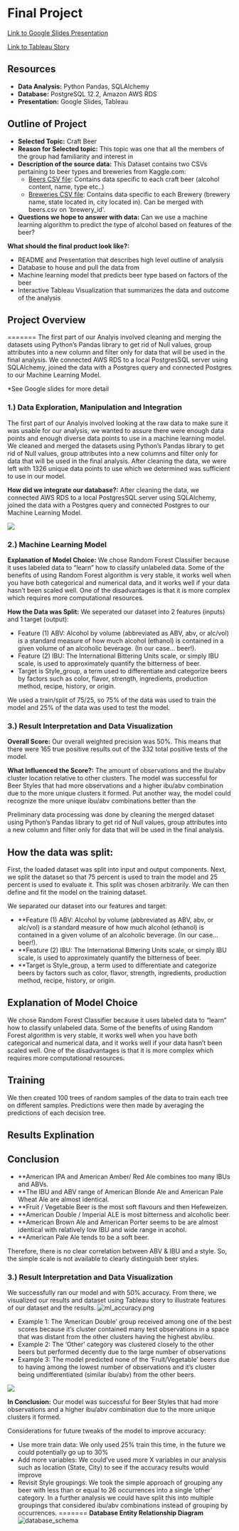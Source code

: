 # Final Project

[Link to Google Slides Presentation](https://docs.google.com/presentation/d/1plzO1RmnGwcuphdBBIg4B_E85VguzFJXwS64HdTugO4/edit#slide=id.gca229a901d_0_57)

[Link to Tableau Story](https://public.tableau.com/profile/nik6051#!/vizhome/Beer_Analytics/Beer_Analytics?publish=yes)


## Resources
* **Data Analysis:** Python Pandas, SQLAlchemy
* **Database:** PostgreSQL 12.2, Amazon AWS RDS
* **Presentation:** Google Slides, Tableau


## Outline of Project
* **Selected Topic:** Craft Beer
* **Reason for Selected topic:** This topic was one that all the members of the group had familiarity and interest in
* **Description of the source data:** This Dataset contains two CSVs pertaining to beer types and breweries from Kaggle.com:
  * [Beers CSV file](https://www.kaggle.com/nickhould/craft-cans?select=beers.csv): Contains data specific to each craft beer (alcohol content, name, type etc..)
  * [Breweries CSV file](https://www.kaggle.com/nickhould/craft-cans?select=breweries.csv): Contains data specific to each Brewery (brewery name, state located in, city located in). Can be merged with beers.csv on 'brewery_id'.
* **Questions we hope to answer with data:** Can we use a machine learning algorithm to predict the type of alcohol based on features of the beer?

**What should the final product look like?:**

* README and Presentation that describes high level outline of analysis
* Database to house and pull the data from
* Machine learning model that predicts beer type based on factors of the beer
* Interactive Tableau Visualization that summarizes the data and outcome of the analysis



## Project Overview
=======
The first part of our Analyis involved cleaning and merging the datasets using Python’s Pandas library to get rid of Null values, group attributes into a new column and filter only for data that will be used in the final analysis. We connected AWS RDS to a local PostgresSQL server using SQLAlchemy, joined the data with a Postgres query and connected Postgres to our Machine Learning Model. 


*See Google slides for more detail


### 1.) Data Exploration, Manipulation and Integration

The first part of our Analyis involved looking at the raw data to make sure it was usable for our analysis, we wanted to assure there were enough data points and enough diverse data points to use in a machine learning model. We cleaned and merged the datasets using Python’s Pandas library to get rid of Null values, group attributes into a new columns and filter only for data that will be used in the final analysis. After cleaning the data, we were left with 1326 unique data points to use which we determined was sufficient to use in our model. 

**How did we integrate our database?:** After cleaning the data, we connected AWS RDS to a local PostgresSQL server using SQLAlchemy, joined the data with a Postgres query and connected Postgres to our Machine Learning Model. 

![](https://github.com/niklasax/Final_Project/blob/main/Project_Pics/data_flow_chart.png)

### 2.) Machine Learning Model

**Explanation of Model Choice:** We chose Random Forest Classifier because it uses labeled data to “learn” how to classify unlabeled data. Some of the benefits of using Random Forest algorithm is very stable, it works well when you have both categorical and numerical data, and it works well if your data hasn’t been scaled well. One of the disadvantages is that it is more complex which requires more computational resources.

**How the Data was Split:** We seperated our dataset into 2 features (inputs) and 1 target (output):
* Feature (1) ABV: Alcohol by volume (abbreviated as ABV, abv, or alc/vol) is a standard measure of how much alcohol (ethanol) is contained in a given volume of an alcoholic beverage. (In our case... beer!).
* Feature (2) IBU: The International Bittering Units scale, or simply IBU scale, is used to approximately quantify the bitterness of beer.
* Target is Style_group, a term used to differentiate and categorize beers by factors such as color, flavor, strength, ingredients, production method, recipe, history, or origin.

We used a train/split of 75/25, so 75% of the data was used to train the model and 25% of the data was used to test the model.


### 3.) Result Interpretation and Data Visualization

**Overall Score:** Our overall weighted precision was 50%. This means that there were 165 true positive results out of the 332 total positive tests of the model. 

**What Influenced the Score?:** The amount of observations and the ibu/abv cluster location relative to other clusters. The model was successful for Beer Styles that had more observations and a higher ibu/abv combination due to the more unique clusters it formed. Put another way, the model could recognize the more unique ibu/abv combinations better than the 

Preliminary data processing was done by cleaning the merged dataset using Python’s Pandas library to get rid of Null values, group attributes into a new column and filter only for data that will be used in the final analysis.

## How the data was split:
First, the loaded dataset was split into input and output components. Next, we split the dataset so that 75 percent is used to train the model and 25 percent is used to evaluate it. This split was chosen arbitrarily. We can then define and fit the model on the training dataset.

We separated our dataset into our features and target:

* **Feature (1) ABV: Alcohol by volume (abbreviated as ABV, abv, or alc/vol) is a standard measure of how much alcohol (ethanol) is contained in a given volume of an alcoholic beverage. (In our case... beer!).
* **Feature (2) IBU: The International Bittering Units scale, or simply IBU scale, is used to approximately quantify the bitterness of beer.
* **Target is Style_group, a term used to differentiate and categorize beers by factors such as color, flavor, strength, ingredients, production method, recipe, history, or origin.

## Explanation of Model Choice
We chose Random Forest Classifier because it uses labeled data to “learn” how to classify unlabeled data. Some of the benefits of using Random Forest algorithm is very stable, it works well when you have both categorical and numerical data, and it works well if your data hasn’t been scaled well. One of the disadvantages is that it is more complex which requires more computational resources.

## Training
We then created 100 trees of random samples of the data to train each tree on different samples. Predictions were then made by averaging the predictions of each decision tree. 

## Results Explination

## Conclusion

* **American IPA and American Amber/ Red Ale combines too many IBUs and ABVs.
* **The IBU and ABV range of American Blonde Ale and American Pale Wheat Ale are almost identical.
* **Fruit / Vegetable Beer is the most soft flavours and then Hefeweizen.
* **American Double / Imperial ALE is most bitterness and alcoholic beer.
* **American Brown Ale and American Porter seems to be are almost identical with relatively low IBU and wide range in acohol.
* **American Pale Ale tends to be a soft beer.

Therefore, there is no clear correlation between ABV & IBU and a style. So, the simple scale is not available to clearly distinguish beer styles.

### 3.) Result Interpretation and Data Visualization

We successfully ran our model and with 50% accuracy. From there, we visualized our results and dataset using Tableau story to illustrate features of our dataset and the results.
![ml_accuracy.png](https://github.com/niklasax/Final_Project/blob/main/Project_Pics/ml_accuracy.png)


* Example 1: The ‘American Double’ group received among one of the best scores because it’s cluster contained many test observations in a space that was distant from the other clusters having the highest abv/ibu.
* Example 2: The ‘Other’ category was clustered closely to the other beers but performed decently due to the large number of observations 
* Example 3: The model predicted none of the ‘Fruit/Vegetable’ beers due to having among the lowest number of observations and it’s cluster being undifferentiated (similar ibu/abv) from the other beers.


![](https://github.com/niklasax/Final_Project/blob/main/Project_Pics/ml_accuracy.png)

**In Conclusion:** Our model was successful for Beer Styles that had more observations and a higher ibu/abv combination due to the more unique clusters it formed.

Considerations for future tweaks of the model to improve accuracy:
* Use more train data: We only used 25% train this time, in the future we could potentially go up to 30%
* Add more variables: We could’ve used more X variables in our analysis such as location (State, City) to see if the accuracy results would improve
* Revisit Style groupings: We took the simple approach of grouping any beer with less than or equal to 26 occurrences into a single ‘other’ category. In a further analysis we could have split this into multiple groupings that considered ibu/abv combinations instead of grouping by occurrences.
=======
<b>Database Entity Relationship Diagram</b><br>
![database_schema](https://github.com/niklasax/Final_Project/blob/main/beer_database/beer_db%20ERD.png)


